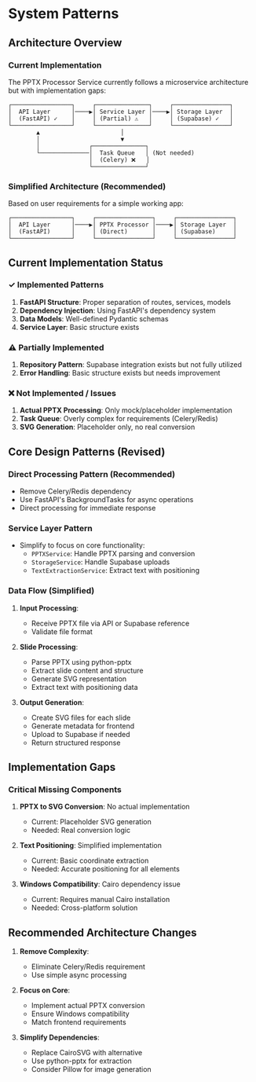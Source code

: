 # System Patterns

## Architecture Overview

### Current Implementation
The PPTX Processor Service currently follows a microservice architecture but with implementation gaps:

```
┌─────────────────┐     ┌───────────────┐     ┌────────────────┐
│  API Layer      │────▶│ Service Layer │────▶│ Storage Layer  │
│  (FastAPI) ✓    │     │ (Partial) ⚠️   │     │ (Supabase) ✓   │
└─────────────────┘     └───────────────┘     └────────────────┘
        ▲                       │                     
        │                       ▼                     
        │              ┌───────────────┐              
        └──────────────│  Task Queue   │ (Not needed)
                       │  (Celery) ❌   │
                       └───────────────┘
```

### Simplified Architecture (Recommended)
Based on user requirements for a simple working app:

```
┌─────────────────┐     ┌────────────────┐     ┌────────────────┐
│  API Layer      │────▶│ PPTX Processor │────▶│ Storage Layer  │
│  (FastAPI)      │     │ (Direct)       │     │ (Supabase)     │
└─────────────────┘     └────────────────┘     └────────────────┘
```

## Current Implementation Status

### ✓ Implemented Patterns
1. **FastAPI Structure**: Proper separation of routes, services, models
2. **Dependency Injection**: Using FastAPI's dependency system
3. **Data Models**: Well-defined Pydantic schemas
4. **Service Layer**: Basic structure exists

### ⚠️ Partially Implemented
1. **Repository Pattern**: Supabase integration exists but not fully utilized
2. **Error Handling**: Basic structure exists but needs improvement

### ❌ Not Implemented / Issues
1. **Actual PPTX Processing**: Only mock/placeholder implementation
2. **Task Queue**: Overly complex for requirements (Celery/Redis)
3. **SVG Generation**: Placeholder only, no real conversion

## Core Design Patterns (Revised)

### Direct Processing Pattern (Recommended)
- Remove Celery/Redis dependency
- Use FastAPI's BackgroundTasks for async operations
- Direct processing for immediate response

### Service Layer Pattern
- Simplify to focus on core functionality:
  - `PPTXService`: Handle PPTX parsing and conversion
  - `StorageService`: Handle Supabase uploads
  - `TextExtractionService`: Extract text with positioning

### Data Flow (Simplified)

1. **Input Processing**:
   - Receive PPTX file via API or Supabase reference
   - Validate file format

2. **Slide Processing**:
   - Parse PPTX using python-pptx
   - Extract slide content and structure
   - Generate SVG representation
   - Extract text with positioning data

3. **Output Generation**:
   - Create SVG files for each slide
   - Generate metadata for frontend
   - Upload to Supabase if needed
   - Return structured response

## Implementation Gaps

### Critical Missing Components
1. **PPTX to SVG Conversion**: No actual implementation
   - Current: Placeholder SVG generation
   - Needed: Real conversion logic

2. **Text Positioning**: Simplified implementation
   - Current: Basic coordinate extraction
   - Needed: Accurate positioning for all elements

3. **Windows Compatibility**: Cairo dependency issue
   - Current: Requires manual Cairo installation
   - Needed: Cross-platform solution

## Recommended Architecture Changes

1. **Remove Complexity**:
   - Eliminate Celery/Redis requirement
   - Use simple async processing

2. **Focus on Core**:
   - Implement actual PPTX conversion
   - Ensure Windows compatibility
   - Match frontend requirements

3. **Simplify Dependencies**:
   - Replace CairoSVG with alternative
   - Use python-pptx for extraction
   - Consider Pillow for image generation 